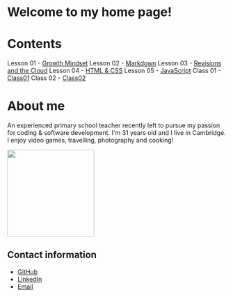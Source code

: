 # Welcome to my home page!

# Contents
Lesson 01 - [Growth Mindset](README.md)
Lesson 02 - [Markdown](class1.md)
Lesson 03 - [Revisions and the Cloud](class2.md)
Lesson 04 - [HTML & CSS](htmlcss.md)
Lesson 05 - [JavaScript](JS.md)
Class 01 - [Class01](class-01.md)
Class 02 - [Class02](class-02.md)

# About me

An experienced primary school teacher recently left to pursue my passion for coding & software development.
I'm 31 years old and I live in Cambridge. I enjoy video games, travelling, photography and cooking!

<img src="https://github.com/FikretAslan/reading-notes/assets/135455155/ea6b7f97-d81e-4627-8716-4604d9ae1fd3" width="200" height="200">

## Contact information

- [GitHub](https://github.com/FikretAslan)
- [LinkedIn](https://www.linkedin.com/in/fikret-aslan-612b59267/)
- [Email](f.aslan0191@gmail.com)

